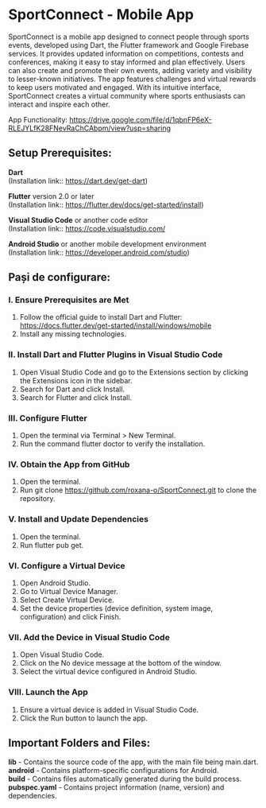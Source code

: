 # SportConnect - Mobile App


SportConnect is a mobile app designed to connect people through sports events, developed using Dart, the Flutter framework and Google Firebase services. It provides updated information on competitions, contests and conferences, making it easy to stay informed and plan effectively. Users can also create and promote their own events, adding variety and visibility to lesser-known initiatives. The app features challenges and virtual rewards to keep users motivated and engaged. With its intuitive interface, SportConnect creates a virtual community where sports enthusiasts can interact and inspire each other.

App Functionality: https://drive.google.com/file/d/1qbnFP6eX-RLEJYLfK28FNevRaChCAbpm/view?usp=sharing

## Setup Prerequisites:
**Dart** <br> (Installation link:: https://dart.dev/get-dart) </br>

**Flutter** version 2.0 or later
<br> (Installation link:: https://flutter.dev/docs/get-started/install) </br>

**Visual Studio Code** or another code editor
<br> (Installation link:: https://code.visualstudio.com/ </br>

**Android Studio** or another mobile development environment
<br> (Installation link:: https://developer.android.com/studio) </br>

## Pași de configurare:

### I. Ensure Prerequisites are Met
1. Follow the official guide to install Dart and Flutter:
https://docs.flutter.dev/get-started/install/windows/mobile
2. Install any missing technologies.

### II. Install Dart and Flutter Plugins in Visual Studio Code
1. Open Visual Studio Code and go to the Extensions section by clicking the Extensions icon in the sidebar.
2. Search for Dart and click Install.
3. Search for Flutter and click Install.

### III. Configure Flutter
1. Open the terminal via Terminal > New Terminal.
2. Run the command flutter doctor to verify the installation.

### IV. Obtain the App from GitHub
1. Open the terminal.
2. Run git clone https://github.com/roxana-o/SportConnect.git to clone the repository.

### V. Install and Update Dependencies
1. Open the terminal.
2. Run flutter pub get.
   
### VI. Configure a Virtual Device
1. Open Android Studio.
2. Go to Virtual Device Manager.
3. Select Create Virtual Device.
4. Set the device properties (device definition, system image, configuration) and click Finish.

### VII. Add the Device in Visual Studio Code
1. Open Visual Studio Code.
2. Click on the No device message at the bottom of the window.
3. Select the virtual device configured in Android Studio.

### VIII. Launch the App
1. Ensure a virtual device is added in Visual Studio Code.
2. Click the Run button to launch the app.

## Important Folders and Files:
**lib** - Contains the source code of the app, with the main file being main.dart. </br>
**android** - Contains platform-specific configurations for Android. </br>
**build** - Contains files automatically generated during the build process. </br>
**pubspec.yaml** - Contains project information (name, version) and dependencies. </br>

